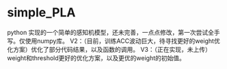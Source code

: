 # simple_PLA
python 实现的一个简单的感知机模型，还未完善，一点点修改，第一次尝试全手写。仅使用numpy库。 
V2：（目前，训练ACC波动巨大，待寻找更好的weight优化方案）优化了部分代码结果，以及函数的调用。
V3：（正在实现，未上传）weight和threshold更好的优化方案，以及更优的weight的初始值。
